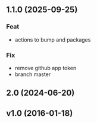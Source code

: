 ## 1.1.0 (2025-09-25)

### Feat

- actions to bump and packages

### Fix

- remove github app token
- branch master

## 2.0 (2024-06-20)

## v1.0 (2016-01-18)
